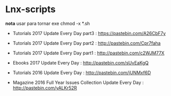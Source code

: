 # Lnx-scripts

**nota** usar para tornar exe chmod -x  *.sh




- Tutorials 2017 Update Every Day part3 : 
https://pastebin.com/A26CbF7y

- Tutorials 2017 Update Every Day part2 : 
http://pastebin.com/Cpr7faha

- Tutorials 2017 Update Every Day part1 : 
http://pastebin.com/c2WJM77X

- Ebooks 2017 Update Every Day : 
http://pastebin.com/sUvEaKgQ

- Tutorials 2016 Update Every Day : 
http://pastebin.com/jUNMxf6D

- Magazine 2016 Full Year Issues Collection Update Every Day : 
http://pastebin.com/yALKr52R
